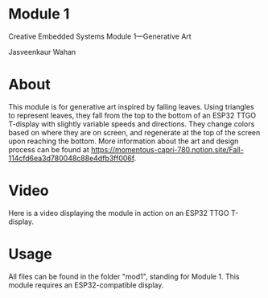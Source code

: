 # Module 1
Creative Embedded Systems Module 1—Generative Art

Jasveenkaur Wahan

# About
This module is for generative art inspired by falling leaves. Using triangles to represent leaves, they fall from the top to the bottom of an ESP32 TTGO T-display with slightly variable speeds and directions. They change colors based on where they are on screen, and regenerate at the top of the screen upon reaching the bottom. More information about the art and design process can be found at https://momentous-capri-780.notion.site/Fall-114cfd6ea3d780048c88e4dfb3ff006f. 

# Video
Here is a video displaying the module in action on an ESP32 TTGO T-display.

# Usage
All files can be found in the folder "mod1", standing for Module 1. This module requires an ESP32-compatible display. 
